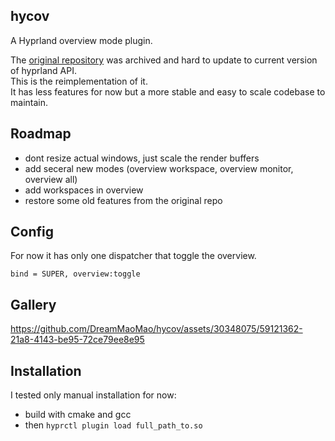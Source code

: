 ## hycov
A Hyprland overview mode plugin.

The [original repository](https://github.com/DreamMaoMao/hycov) was archived and hard to update to current version of hyprland API. <br>
This is the reimplementation of it. <br>
It has less features for now but a more stable and easy to scale codebase to maintain. <br>

## Roadmap
  - dont resize actual windows, just scale the render buffers
  - add seceral new modes (overview workspace, overview monitor, overview all)
  - add workspaces in overview
  - restore some old features from the original repo

## Config
For now it has only one dispatcher that toggle the overview.
```
bind = SUPER, overview:toggle
```

## Gallery
https://github.com/DreamMaoMao/hycov/assets/30348075/59121362-21a8-4143-be95-72ce79ee8e95

## Installation
I tested only manual installation for now:
  - build with cmake and gcc
  - then ```hyprctl plugin load full_path_to.so```
